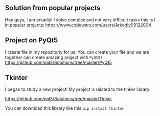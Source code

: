 ## Solution from popular projects
Hey guys, I am arkadiy!
I solve complex and not very difficult tasks 
this is I in popular projects:
https://www.codewars.com/users/Arkadiy08122004
## Project on PyQt5
I create file in my repositoriy for us. 
You can create your file and we are together can create amazing project with
`PyQt5!`
https://github.com/ool3/Solutions/tree/master/PyQt5
## Tkinter
I began to study a new project! My project is related to the tinker library.


https://github.com/ool3/Solutions/tree/master/Tinker


You can download this library like this 
`pip install tkinter`
